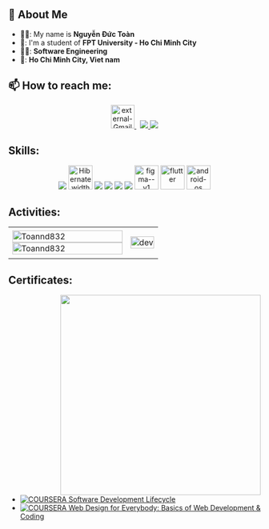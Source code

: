 ## 👋 About Me
- 👨‍💻: My name is **Nguyễn Đức Toàn**
- 🏢: I'm a student of **FPT University - Ho Chi Minh City**
- 🧑‍🎓:  **Software Engineering**
- 🌆:  **Ho Chi Minh City, Viet nam**


## 📫 How to reach me:

<p align="center">
   <a href="mailto:toan03182@gmail.com" >
    <img width="47" height="47" src="https://img.icons8.com/external-those-icons-flat-those-icons/96/external-Gmail-logos-and-brands-those-icons-flat-those-icons.png" alt="external-Gmail-logos-and-brands-those-icons-flat-those-icons"/>
  </a> &nbsp;
  <a href="https://www.facebook.com/profile.php?id=100005790978682&mibextid=ZbWKwL" alt="Facebook">
    <img src="https://img.icons8.com/fluent/48/000000/facebook-new.png" target="_blank" />
  </a> 
  <a href="https://github.com/Toannd832/Toannd832" alt="Github">
    <img src="https://img.icons8.com/fluent/48/000000/github.png"/>
  </a> 
</p>

## Skills:
<p align="center">
 
  <img src="https://img.icons8.com/color/48/000000/microsoft-sql-server.png"/>
  <img src="https://assets.bitdegree.org/online-learning-platforms/storage/media/2018/12/hibernate-interview-questions-logo.png" alt=" Hibernate width="48" height= "48""/>
  <img src="https://img.icons8.com/color/48/000000/git.png"/>
  <img src="https://img.icons8.com/color/48/000000/github-2.png"/>
  <img src="https://img.icons8.com/color/48/000000/visual-studio-code-2019.png"/>
  <img src="https://img.icons8.com/color/48/null/spring-logo.png"/> 
  <img width="48" height="48" src="https://img.icons8.com/color/48/figma--v1.png" alt="figma--v1"/>
  <img width="48" height="48" src="https://img.icons8.com/color/48/flutter.png" alt="flutter"/>
  <img width="48" height="48" src="https://img.icons8.com/fluency/48/android-os.png" alt="android-os"/>
</p>

## Activities:

<table style="width:100%;">
  <tr>
    <td>
      <img src="https://github-readme-stats.vercel.app/api/top-langs/?username=toannd8302&bg_color=FFFFFF00&text_color=179fa3&layout=compact&hide=CSS&langs_count=10&custom_title=Top%20ngôn%20ngữ%20được%20dùng" alt="Toannd832" width="100%"/>
      <img src="https://github-readme-stats.vercel.app/api?username=toannd8302&bg_color=FFFFFF00&text_color=179fa3&show_icons=true&count_private=true&include_all_commits=true&custom_title=Hoạt%20động%20trên%20Github" alt="Toannd832" width="100%"/>
    </td>
    <td>
      <p align="center"> 
        <img src="https://cdn.dribbble.com/users/1059583/screenshots/4171367/coding-freak.gif" alt="dev" width="100%"/>
      </p>
    </td>
  </tr>
</table>

## Certificates:
<img align="right" width="400" src="https://github.githubassets.com/images/modules/profile/profile-joined-github.svg">

- [![COURSERA](https://img.shields.io/badge/-COURSERA-green) Software Development Lifecycle](https://www.coursera.org/account/accomplishments/specialization/certificate/STGU3LRA8VG9)
- [![COURSERA](https://img.shields.io/badge/-COURSERA-green) Web Design for Everybody: Basics of Web Development & Coding](https://www.coursera.org/account/accomplishments/specialization/certificate/FZAEGS9VVRQE)
